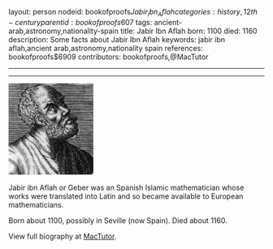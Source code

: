 layout: person
nodeid: bookofproofs$Jabir_ibn_Aflah
categories: history,12th-century
parentid: bookofproofs$607
tags: ancient-arab,astronomy,nationality-spain
title: Jabir Ibn Aflah
born: 1100
died: 1160
description: Some facts about  Jabir Ibn Aflah
keywords: jabir ibn aflah,ancient arab,astronomy,nationality spain
references: bookofproofs$6909
contributors: bookofproofs,@MacTutor

---


---

![Jabir_ibn_Aflah.jpg](https://github.com/bookofproofs/bookofproofs.github.io/blob/main/_sources/_assets/images/portraits/Jabir_ibn_Aflah.jpg?raw=true)

Jabir ibn Aflah or Geber was an Spanish Islamic mathematician whose works were translated into Latin and so became available to European mathematicians.

Born about 1100, possibly in Seville (now Spain). Died about 1160.


View full biography at [MacTutor](https://mathshistory.st-andrews.ac.uk/Biographies/Jabir_ibn_Aflah/).